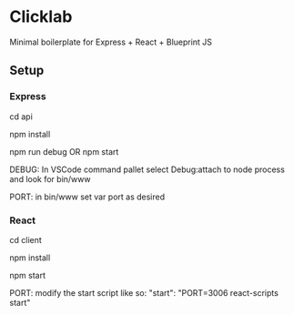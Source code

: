 # Clicklab
Minimal boilerplate for Express + React + Blueprint JS 

## Setup
### Express
cd api

npm install

npm run debug OR npm start

DEBUG: In VSCode command pallet select Debug:attach to node process and look for bin/www

PORT: in bin/www set var port as desired


### React
cd client

npm install

npm start

PORT: modify the start script like so: "start": "PORT=3006 react-scripts start"
